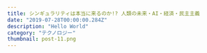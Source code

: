 ```yaml
---
title: シンギュラリティは本当に来るのか!? 人類の未来・AI・経済・民主主義
date: "2019-07-28T00:00:00.284Z"
description: "Hello World"
category: "テクノロジー"
thumbnail: post-11.png
---
```


